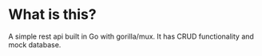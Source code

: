 # What is this?

A simple rest api built in Go with gorilla/mux. It has CRUD functionality and mock database.

